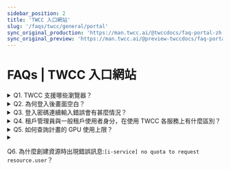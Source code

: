 ```yaml
---
sidebar_position: 2
title: 'TWCC 入口網站'
slug: '/faqs/twcc/general/portal'
sync_original_production: 'https://man.twcc.ai/@twccdocs/faq-portal-zh' 
sync_original_preview: 'https://man.twcc.ai/@preview-twccdocs/faq-portal-zh'
---
```


# FAQs | TWCC 入口網站

<details>

<summary> Q1. TWCC 支援哪些瀏覽器？</summary>

建議使用下列支援的瀏覽器，可享有最佳使用者體驗：

|  | Windows7 | Windows10+ | Mac OS 10+ |Ubuntu 16.04+(Linux) |
| -------- | -------- | -------- | -------- |-------- |
| Chrome 70+     | <i class="fa fa-check" aria-hidden="true"></i>     | <i class="fa fa-check" aria-hidden="true"></i>    | <i class="fa fa-check" aria-hidden="true"></i>     | <i class="fa fa-check" aria-hidden="true"></i>     |
|Firefox 62+    | <i class="fa fa-check" aria-hidden="true"></i>    | <i class="fa fa-check" aria-hidden="true"></i>     | <i class="fa fa-check" aria-hidden="true"></i>     | <i class="fa fa-check" aria-hidden="true"></i>    |
| Safari 12+     | <i class="fa fa-check" aria-hidden="true"></i>     | <i class="fa fa-check" aria-hidden="true"></i>     | <i class="fa fa-check" aria-hidden="true"></i>    | <i class="fa fa-check" aria-hidden="true"></i>     |
| Edge 62+     | <i class="fa fa-check" aria-hidden="true"></i>     | <i class="fa fa-check" aria-hidden="true"></i>     | -     | -     |
| IE9/IE10     | <i class="fa fa-times" aria-hidden="true"></i>     | <i class="fa fa-times" aria-hidden="true"></i>     |  -    |  -      |

</details>

<details>

<summary> Q2. 為何登入後畫面空白？</summary>

在 TWCC 使用者網站更版後，若您的瀏覽器有紀錄快取，登入後將會呈現空白畫面，清除快取後即可正常登入。
</details>

<details>

<summary> Q3. 登入密碼連續輸入錯誤會有甚麼情況？</summary>

若密碼輸入錯誤連續達 3 次，將會有 15 分鐘無法進行登入，請您稍後再試。
</details>

<details>

<summary> Q4. 租戶管理員與一般租戶使用者身分，在使用 TWCC 各服務上有什麼區別？</summary>

兩種身分有功能使用權限的差別，各功能權限差異請參考[<ins>此文件</ins>](https://man.twcc.ai/@twsdocs/role-main-zh)。

</details>

<details>

<summary> Q5. 如何查詢計畫的 GPU 使用上限？ </summary>

請參考[<ins>此文件</ins>](/user-guides/twcc/general/manage-quota.md)中的「資源配額管理」。  

</details>

<details>

<summary> 

Q6. 為什麼創建資源時出現錯誤訊息:`[i-service] no quota to request resource.user`？

</summary>

當您在使用網站操作資源時 (例：創建或啟動虛擬運算個體、卸載磁碟或是使用容器服務...等)，出現以下錯誤訊息：

- `錯誤代碼：401(Unauthorized)`
- `錯誤訊息：[i-service] no quota to request resource.user`

表示您的計畫的使用額度不足，請先確認您的計畫母錢包與使用者的子錢包是否有足夠的額度進行使用。

</details>